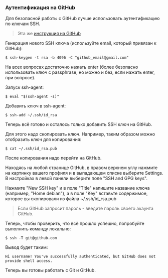 ### Аутентификация на GitHub

Для безопасной работы с GitHub лучше использовать аутентификацию по ключам SSH.

> Эта же [инструкция на GitHub](https://help.github.com/articles/connecting-to-github-with-ssh/)

Генерация нового SSH ключа (используйте email, который привязан к GitHub):
```
$ ssh-keygen -t rsa -b 4096 -C "github_email@gmail.com"
```

На всех вопросах достаточно нажать enter (более безопасно использовать ключ с passphrase, но можно и без, если нажать enter, при вопросе).

Запуск ssh-agent:
```
$ eval "$(ssh-agent -s)"
```

Добавить ключ в ssh-agent:
```
$ ssh-add ~/.ssh/id_rsa
```

Теперь всё готово и осталось только добавить SSH ключ на GitHub.

Для этого надо скопировать ключ.
Например, таким образом можно отобразить ключ для копирования:
```
$ cat ~/.ssh/id_rsa.pub
```

После копирования надо перейти на GitHub.

Находясь на любой странице GitHub, в правом верхнем углу нажмите на картинку вашего профиля и в выпадающем списке выберите Settings.
В настройках в левой панели выберите поле "SSH and GPG keys".

Нажмите "New SSH key" и в поле "Title" напишите название ключа (например, "Home debian"), а в поле "Key" вставьте содержимое, которое вы скопировали из файла ~/.ssh/id_rsa.pub

> Если GitHub запросит пароль - введите пароль своего акаунта GitHub.


Теперь, чтобы проверить, что всё прошло успешно, попробуйте выполнить команду локально:
```
$ ssh -T git@github.com
```

Вывод будет таким:
```
Hi username! You've successfully authenticated, but GitHub does not provide shell access.
```

Теперь вы готовы работать с Git и GitHub.

